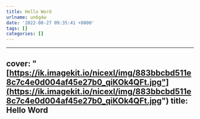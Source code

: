 ```yaml
---
title: Hello Word
urlname: un6g4w
date: '2022-08-27 09:35:41 +0800'
tags: []
categories: []
---
```


---
cover: 
"[https://ik.imagekit.io/nicexl/img/883bbcbd511e8c7c4e0d004af45e27b0_qiKOk4QFt.jpg"](https://ik.imagekit.io/nicexl/img/883bbcbd511e8c7c4e0d004af45e27b0_qiKOk4QFt.jpg")
title: Hello Word
---
